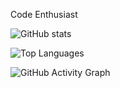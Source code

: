 Code Enthusiast


<!-- Stats -->
![GitHub stats](https://grs-pi.vercel.app/api?username=tomhaakon&show_icons=true&include_all_commits=true&count_private=true&theme=radical)

<!-- Top Languages -->
![Top Languages](https://grs-pi.vercel.app/rcel.app/api/top-langs/?username=tomhaakon&layout=compact&theme=radical&count_private=true)

<!-- Activity Graph -->
![GitHub Activity Graph](https://gag-mu.vercel.app/graph?username=tomhaakon&theme=react-dark&area=true&hide_border=true&custom_title=My%20Activity%20Graph&count_private=true)


